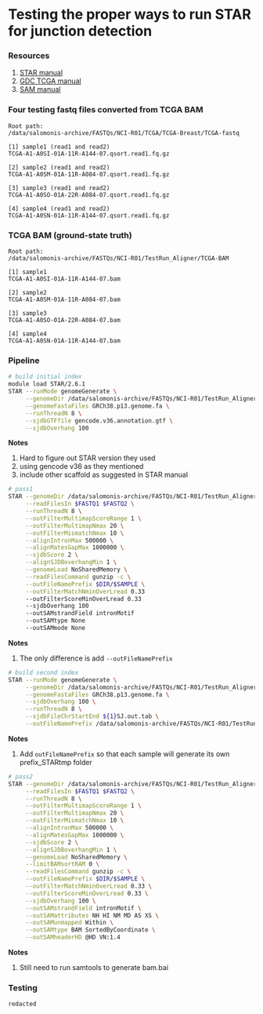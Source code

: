 # Testing the proper ways to run STAR for junction detection

### Resources

1. [STAR manual](https://physiology.med.cornell.edu/faculty/skrabanek/lab/angsd/lecture_notes/STARmanual.pdf)
2. [GDC TCGA manual](https://docs.gdc.cancer.gov/Data/PDF/Data_UG.pdf)
3. [SAM manual](https://en.wikipedia.org/wiki/SAM_(file_format))

### Four testing fastq files converted from TCGA BAM

```
Root path: 
/data/salomonis-archive/FASTQs/NCI-R01/TCGA/TCGA-Breast/TCGA-fastq

[1] sample1 (read1 and read2)
TCGA-A1-A0SI-01A-11R-A144-07.qsort.read1.fq.gz

[2] sample2 (read1 and read2)
TCGA-A1-A0SM-01A-11R-A084-07.qsort.read1.fq.gz

[3] sample3 (read1 and read2)
TCGA-A1-A0SO-01A-22R-A084-07.qsort.read1.fq.gz

[4] sample4 (read1 and read2)
TCGA-A1-A0SN-01A-11R-A144-07.qsort.read1.fq.gz
```

### TCGA BAM (ground-state truth)

```
Root path:
/data/salomonis-archive/FASTQs/NCI-R01/TestRun_Aligner/TCGA-BAM

[1] sample1
TCGA-A1-A0SI-01A-11R-A144-07.bam

[2] sample2
TCGA-A1-A0SM-01A-11R-A084-07.bam

[3] sample3
TCGA-A1-A0SO-01A-22R-A084-07.bam

[4] sample4
TCGA-A1-A0SN-01A-11R-A144-07.bam
```

### Pipeline

```bash
# build initial index
module load STAR/2.6.1
STAR --runMode genomeGenerate \
     --genomeDir /data/salomonis-archive/FASTQs/NCI-R01/TestRun_Aligner/Frank/human_gencode_v36_all_scaffold_star_index_v2.6.1 \
     --genomeFastaFiles GRCh38.p13.genome.fa \
     --runThreadN 8 \
     --sjdbGTFfile gencode.v36.annotation.gtf \
     --sjdbOverhang 100
```

**Notes**

1. Hard to figure out STAR version they used
2. using gencode v36 as they mentioned
3. include other scaffold as suggested in STAR manual


```bash
# pass1
STAR --genomeDir /data/salomonis-archive/FASTQs/NCI-R01/TestRun_Aligner/Frank/human_gencode_v36_all_scaffold_star_index_v2.6.1 \
     --readFilesIn $FASTQ1 $FASTQ2 \
     --runThreadN 8 \
     --outFilterMultimapScoreRange 1 \
     --outFilterMultimapNmax 20 \
     --outFilterMismatchNmax 10 \
     --alignIntronMax 500000 \
     --alignMatesGapMax 1000000 \
     --sjdbScore 2 \
     --alignSJDBoverhangMin 1 \
     --genomeLoad NoSharedMemory \
     --readFilesCommand gunzip -c \
     --outFileNamePrefix $DIR/$SAMPLE \
     --outFilterMatchNminOverLread 0.33
     --outFilterScoreMinOverLread 0.33
     --sjdbOverhang 100
     --outSAMstrandField intronMotif
     --outSAMtype None
     --outSAMmode None
```

**Notes**

1. The only difference is add `--outFileNamePrefix`

```bash
# build second index
STAR --runMode genomeGenerate \
     --genomeDir /data/salomonis-archive/FASTQs/NCI-R01/TestRun_Aligner/Frank/human_gencode_v36_all_scaffold_star_index_v2.6.1_$1 \
     --genomeFastaFiles GRCh38.p13.genome.fa \
     --sjdbOverhang 100 \
     --runThreadN 8 \
     --sjdbFileChrStartEnd ${1}SJ.out.tab \
     --outFileNamePrefix /data/salomonis-archive/FASTQs/NCI-R01/TestRun_Aligner/Frank/$1
```

**Notes**

1. Add `outFileNamePrefix` so that each sample will generate its own prefix_STARtmp folder


```bash
# pass2
STAR --genomeDir /data/salomonis-archive/FASTQs/NCI-R01/TestRun_Aligner/Frank/human_gencode_v36_all_scaffold_star_index_v2.6.1_$1 \
     --readFilesIn $FASTQ1 $FASTQ2 \
     --runThreadN 8 \
     --outFilterMultimapScoreRange 1 \
     --outFilterMultimapNmax 20 \
     --outFilterMismatchNmax 10 \
     --alignIntronMax 500000 \
     --alignMatesGapMax 1000000 \
     --sjdbScore 2 \
     --alignSJDBoverhangMin 1 \
     --genomeLoad NoSharedMemory \
     --limitBAMsortRAM 0 \
     --readFilesCommand gunzip -c \
     --outFileNamePrefix $DIR/$SAMPLE \
     --outFilterMatchNminOverLread 0.33 \
     --outFilterScoreMinOverLread 0.33 \
     --sjdbOverhang 100 \
     --outSAMstrandField intronMotif \
     --outSAMattributes NH HI NM MD AS XS \
     --outSAMunmapped Within \
     --outSAMtype BAM SortedByCoordinate \
     --outSAMheaderHD @HD VN:1.4 
```

**Notes**

1. Still need to run samtools to generate bam.bai

### Testing 

```
redacted
```
